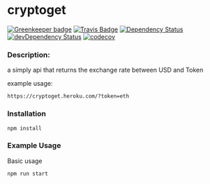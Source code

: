 cryptoget
=========

[![Greenkeeper badge](https://badges.greenkeeper.io/wh-iterabb-it/cryptoget.svg)](https://greenkeeper.io/)
[![Travis Badge](https://travis-ci.org/wh-iterabb-it/cryptoget.svg?branch=master)](https://travis-ci.org/wh-iterabb-it/cryptoget)
[![Dependency Status](https://img.shields.io/david/wh-iterabb-it/cryptoget.svg?style=flat)](https://david-dm.org/wh-iterabb-it/cryptoget#info=Dependencies)
[![devDependency Status](https://img.shields.io/david/dev/wh-iterabb-it/cryptoget.svg?style=flat)](https://david-dm.org/wh-iterabb-it/cryptoget#info=devDependencies)
[![codecov](https://codecov.io/gh/wh-iterabb-it/cryptoget/branch/master/graph/badge.svg)](https://codecov.io/gh/wh-iterabb-it/cryptoget)


### Description:

a simply api that returns the exchange rate between USD and Token

example usage: 

```
https://cryptoget.heroku.com/?token=eth
```


### Installation

```
npm install
```
### Example Usage

Basic usage
```
npm run start
```
